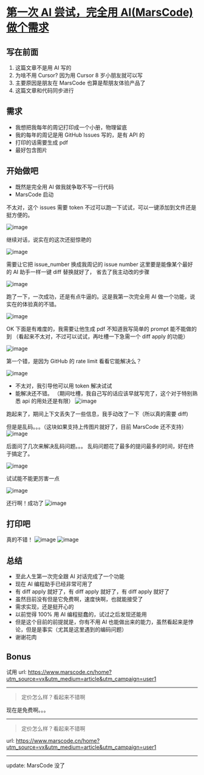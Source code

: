# [第一次 AI 尝试，完全用 AI(MarsCode) 做个需求](https://github.com/yihong0618/gitblog/issues/293)

## 写在前面

1. 这篇文章不是用 AI 写的
2. 为啥不用 Cursor? 因为用 Cursor 8 岁小朋友就可以写
3. 主要原因是朋友在 MarsCode 也算是帮朋友体验产品了
4. 这篇文章和代码同步进行

## 需求

- 我想把我每年的周记打印成一个小册，物理留底
- 我的每年的周记是用 GitHub Issues 写的，是有 API 的
- 打印的话需要生成 pdf
- 最好包含图片

## 开始做吧

- 既然是完全用 AI 做我就争取不写一行代码
- MarsCode 启动

不太对，这个 issues 需要 token 不过可以跑一下试试，可以一键添加到文件还是挺方便的。

![image](https://github.com/user-attachments/assets/fb2b59e9-7238-44e7-bdc7-7b81f3732131)

继续对话，说实在的这次还挺惊艳的

![image](https://github.com/user-attachments/assets/87d61d4a-db08-4062-b858-c0f17e01ab3b)

需要让它把 issue_number 换成我周记的 issue number 这里要是能像某个最好的 AI 助手一样一键 diff 替换就好了，
省去了我主动改的步骤

![image](https://github.com/user-attachments/assets/2a95c5f9-299b-4748-b455-92dc92bd3b4d)

跑了一下，一次成功，还是有点牛逼的。这是我第一次完全用 AI 做一个功能，说实在的体验真的不错。

![image](https://github.com/user-attachments/assets/4dc21ebc-0376-4697-8e6f-db1e46e3ef0b)

OK 下面是有难度的，我需要让他生成 pdf 不知道我写简单的 prompt 能不能做的到
（看起来不太对，不过可以试试，再吐槽一下急需一个 diff apply 的功能）

![image](https://github.com/user-attachments/assets/a2070b8e-fdf8-4e62-b4b8-a3c3451a867c)

第一个错，是因为 GitHub 的 rate limit 看看它能解决么？

![image](https://github.com/user-attachments/assets/ce3eeed3-6866-497e-9b65-a10916c8bc78)

- 不太对，我引导他可以用 token 解决试试
- 能解决还不错。
（期间吐槽，我自己写的话应该早就写完了，这个对于特别熟悉 api 的用处还是有限）
![image](https://github.com/user-attachments/assets/90ccdb33-fac4-4492-9a6d-4d35cf223ff6)

跑起来了，期间上下文丢失了一些信息，我手动改了一下（所以真的需要 diff)

但是是乱码。。。（这块如果支持上传图片就好了，目前 MarsCode 还不支持）
![image](https://github.com/user-attachments/assets/8e919a76-fe01-4c41-99d3-97469acbbec5)

后面问了几次来解决乱码问题。。。
乱码问题花了最多的提问最多的时间，好在终于搞定了。

![image](https://github.com/user-attachments/assets/bfc309ca-7c3e-4486-b3c7-b09eae97bf1e)

试试能不能更厉害一点

![image](https://github.com/user-attachments/assets/8d28823c-ea2b-4668-bf1d-2efa61f5b6c6)

还行啊！成功了
![image](https://github.com/user-attachments/assets/5ec2391f-ff08-4dbe-ae1c-4ec32edc6a9f)


## 打印吧

真的不错！
![image](https://github.com/user-attachments/assets/8ef15937-568e-4143-ae89-b940b9b1548a)
![image](https://github.com/user-attachments/assets/ba99dbf3-6b97-4551-a441-b155cef673ff)


## 总结

- 至此人生第一次完全跟 AI 对话完成了一个功能
- 现在 AI 编程助手已经非常可用了
- 有 diff apply 就好了，有 diff apply 就好了，有 diff apply 就好了
- 虽然目前没有但是它免费啊，速度快啊，也就能接受了
- 需求实现，还是挺开心的
- 以前觉得 100% 用 AI 编程挺蠢的，试过之后发现还能用
- 但是这个目前的前提就是，你有不用 AI 也能做出来的能力，虽然看起来是悖论，但是是事实（尤其是这里遇到的编码问题）
- 谢谢花肉

## Bonus

试用 url: https://www.marscode.cn/home?utm_source=vx&utm_medium=article&utm_campaign=user1

---

> 定价怎么样？看起来不错啊

现在是免费啊。。。

---

> 定价怎么样？看起来不错啊

url: https://www.marscode.cn/home?utm_source=vx&utm_medium=article&utm_campaign=user1

---

update: MarsCode 没了